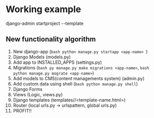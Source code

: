 # Working example
django-admin startproject --template


## New functionality algorithm 
1. New django-app (```bash python manage.py startapp <app-name> ```)
2. Django Models (models.py)
3. Add app to INSTALLED_APPS (settings.py)
4. Migrations (```bash py manage.py make migrations <app-name>```, ```bash python manage.py mograte <app-name>```)
5. Add models to CMS(content managements system) (admin.py)
6. Add custom data using shell (```bash python manage.py shell```)
7. Django Forms 
8. Views (Logic, views.py)
9. Django templates (templates/<app-name>/<template-name.html>)
10. Router (local urls.py -> urlspattern, global urls.py)
11. PROFIT!!

